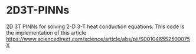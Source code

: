 # 2D3T-PINNs
2D 3T PINNs for solving 2-D 3-T heat conduction equations.
This code is the implementation of this article https://www.sciencedirect.com/science/article/abs/pii/S001046552500075X
